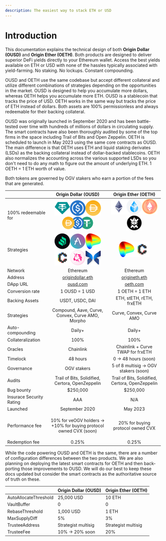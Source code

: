 ```yaml
---
description: The easiest way to stack ETH or USD
---
```


# Introduction

This documentation explains the technical design of both **Origin Dollar (OUSD)** and **Origin Ether (OETH)**. Both products are designed to deliver superior DeFi yields directly to your Ethereum wallet. Access the best yields available on ETH or USD with none of the hassles typically associated with yield-farming. No staking. No lockups. Constant compounding.

OUSD and OETH use the same codebase but accept different collateral and utilize different combinations of strategies depending on the opportunities in the market. OUSD is designed to help you accumulate more dollars, whereas OETH helps you accumulate more ETH. OUSD is a stablecoin that tracks the price of USD. OETH works in the same way but tracks the price of ETH instead of dollars. Both assets are 100% permissionless and always redeemable for their backing collateral.

OUSD was originally launched in September 2020 and has been battle-tested over time with hundreds of millions of dollars in circulating supply. The smart contracts have also been thoroughly audited by some of the top firms in the space including Trail of Bits and Open Zeppelin. OETH is scheduled to launch in May 2023 using the same core contracts as OUSD. The main difference is that OETH uses ETH and liquid staking derivates (LSDs) as the backing collateral instead of dollar-backed stablecoins. OETH also normalizes the accounting across the various supported LSDs so you don't need to do any math to figure out the amount of underlying ETH. 1 OETH = 1 ETH worth of value.

Both tokens are governed by OGV stakers who earn a portion of the fees that are generated.

|                          |                                                                                                     Origin Dollar (OUSD)                                                                                                    |                                                                        Origin Ether (OETH)                                                                       |
| ------------------------ | :-------------------------------------------------------------------------------------------------------------------------------------------------------------------------------------------------------------------------: | :--------------------------------------------------------------------------------------------------------------------------------------------------------------: |
| 100% redeemable for      |                             ![USDT](<.gitbook/assets/image (6).png>)![USDC](<.gitbook/assets/image (17).png>)![DAI](<.gitbook/assets/image (11).png>) ![](<.gitbook/assets/image (1) (1).png>)                              | ![ETH](<.gitbook/assets/image (1) (2).png>)![stETH](<.gitbook/assets/image (7).png>)![rETH](<.gitbook/assets/image (2).png>)![frxETH](.gitbook/assets/image.png) |
| Strategies               | ![](<.gitbook/assets/image (13).png>)![](<.gitbook/assets/image (8).png>)![](<.gitbook/assets/image (4).png>)![](<.gitbook/assets/image (5).png>)![](<.gitbook/assets/image (18).png>)![](<.gitbook/assets/image (15).png>) |                                             ![](<.gitbook/assets/image (4).png>)![](<.gitbook/assets/image (5).png>)                                             |
| Network                  |                                                                                                           Ethereum                                                                                                          |                                                                             Ethereum                                                                             |
| Address                  |                                                                              [origindollar.eth](https://etherscan.com/address/origindollar.eth)                                                                             |                                                    [origineth.eth](https://etherscan.io/address/origineth.eth)                                                   |
| DApp URL                 |                                                                                               [ousd.com](https://www.ousd.com)                                                                                              |                                                                 [oeth.com](https://www.oeth.com)                                                                 |
| Conversion rate          |                                                                                                        1 OUSD = 1 USD                                                                                                       |                                                                          1 OETH = 1 ETH                                                                          |
| Backing Assets           |                                                                                                       USDT, USDC, DAI                                                                                                       |                                                                     ETH, stETH, rETH, frxETH                                                                     |
| Strategies               |                                                                                       Compound, Aave, Curve, Convex, Curve AMO, Morpho                                                                                      |                                                                     Curve, Convex, Curve AMO                                                                     |
| Auto-compounding         |                                                                                                            Daily+                                                                                                           |                                                                              Daily+                                                                              |
| Collateralization        |                                                                                                             100%                                                                                                            |                                                                               100%                                                                               |
| Oracles                  |                                                                                                          Chainlink                                                                                                          |                                                                 Chainlink + Curve TWAP for frxETH                                                                |
| Timelock                 |                                                                                                           48 hours                                                                                                          |                                                                       0 -> 48 hours (soon)                                                                       |
| Governance               |                                                                                                          OGV stakers                                                                                                        |                                                               5 of 8 multisig -> OGV stakers (soon)                                                              |
| Audits                   |                                                                                       Trail of Bits, Solidified, Certora, OpenZeppelin                                                                                      |                                                         Trail of Bits, Solidified, Certora, OpenZeppelin                                                         |
| Bug bounty               |                                                                                                           $250,000                                                                                                          |                                                                             $250,000                                                                             |
| Insurace Security Rating |                                                                                                             AAA                                                                                                             |                                                                                N/A                                                                               |
| Launched                 |                                                                                                        September 2020                                                                                                       |                                                                             May 2023                                                                             |
| Performance fee          |                                                                        <p>10% for veOGV holders -> <br> +10% for buying protocol owned CVX (soon)</p>                                                                       |                                                                 20% for buying protocol owned CVX                                                                |
| Redemption fee           |                                                                                                            0.25%                                                                                                            |                                                                               0.25%                                                                              |

While the code powering OUSD and OETH is the same, there are a number of configuration differences between the two products. We are also planning on deploying the latest smart contracts for OETH and then back-porting those improvements to OUSD.  We will do our best to keep these docs updated but consider the smart contracts as the authoritative source of truth on these.

|                       | Origin Dollar (OUSD) | Origin Ether (OETH) |
| --------------------- | -------------------- | ------------------- |
| AutoAllocateThreshold | 25,000 USD           | 10 ETH              |
| VaultBuffer           | 0                    | 0                   |
| RebaseThreshold       | 1,000 USD            | 1 ETH               |
| MaxSupplyDiff         | 5%                   | 3%                  |
| TrusteeAddress        | Strategist multisig  | Strategist multisig |
| TrusteeFee            | 10% -> 20% soon      | 20%                 |

